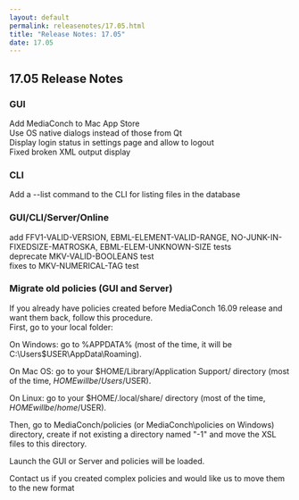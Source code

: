```yaml
---
layout: default
permalink: releasenotes/17.05.html
title: "Release Notes: 17.05"
date: 17.05
---
```

## 17.05 Release Notes

### GUI

Add MediaConch to Mac App Store  
Use OS native dialogs instead of those from Qt  
Display login status in settings page and allow to logout  
Fixed broken XML output display  

### CLI

Add a --list command to the CLI for listing files in the database  

### GUI/CLI/Server/Online

add FFV1-VALID-VERSION, EBML-ELEMENT-VALID-RANGE, NO-JUNK-IN-FIXEDSIZE-MATROSKA, EBML-ELEM-UNKNOWN-SIZE tests  
deprecate MKV-VALID-BOOLEANS test  
fixes to MKV-NUMERICAL-TAG test  

### Migrate old policies (GUI and Server)

If you already have policies created before MediaConch 16.09 release and want them back, follow this procedure.  
First, go to your local folder:  

On Windows: go to %APPDATA% (most of the time, it will be C:\Users\$USER\AppData\Roaming\).  

On Mac OS: go to your $HOME/Library/Application Support/ directory (most of the time, $HOME will be /Users/$USER).  

On Linux: go to your $HOME/.local/share/ directory (most of the time, $HOME will be /home/$USER).  

Then, go to MediaConch/policies (or MediaConch\policies on Windows) directory, create if not existing a directory named "-1" and move the XSL files to this directory.  

Launch the GUI or Server and policies will be loaded.  

Contact us if you created complex policies and would like us to move them to the new format  
